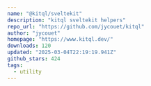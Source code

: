 ```yaml
---
name: "@kitql/sveltekit"
description: "kitql sveltekit helpers"
repo_url: "https://github.com/jycouet/kitql"
author: "jycouet"
homepage: "https://www.kitql.dev/"
downloads: 120
updated: "2025-03-04T22:19:19.941Z"
github_stars: 424
tags: 
  - utility
---
```

